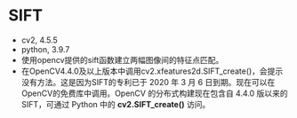 # SIFT
- cv2, 4.5.5
- python, 3.9.7
- 使用opencv提供的sift函数建立两幅图像间的特征点匹配。
- 在OpenCV4.4.0及以上版本中调用cv2.xfeatures2d.SIFT_create()，会提示没有方法。这是因为SIFT的专利已于 2020 年 3 月 6 日到期。现在可以在OpenCV的免费库中调用。OpenCV 的分布式构建现在包含自 4.4.0 版以来的 SIFT，可通过 Python 中的 **cv2.SIFT_create()** 访问。
